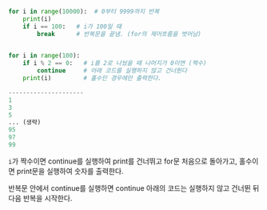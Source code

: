 ```py
for i in range(10000):  # 0부터 9999까지 반복
    print(i)
    if i == 100:   # i가 100일 때
        break      # 반복문을 끝냄. (for의 제어흐름을 벗어남)
        
```



```py
for i in range(100):
    if i % 2 == 0:   # i를 2로 나눴을 때 나머지가 0이면 (짝수)
        continue     # 아래 코드를 실행하지 않고 건너뛴다
    print(i)         # 홀수인 경우에만 출력한다. 

---------------------
1
3
5
... (생략)
95
97
99
```

`i`가 짝수이면 continue를 실행하여 print를 건너뛰고 for문 처음으로 돌아가고, 홀수이면 print문을 실행하여 숫자를 출력한다.

반복문 안에서 continue를 실행하면 continue 아래의 코드는 실행하지 않고 건너뛴 뒤 다음 반복을 시작한다.